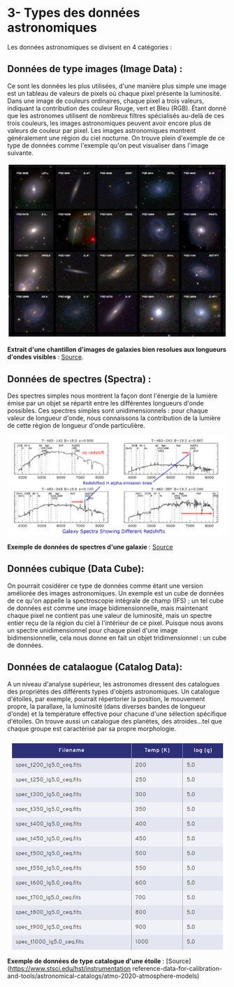 # 3- Types des données astronomiques 
Les données astronomiques se divisent en 4 catégories : 
## **Données de type images (Image Data)** : 
Ce sont les données les plus utilisées, d'une manière plus simple une image est un tableau de valeurs de pixels où chaque pixel présente la luminosité. 
Dans une image de couleurs ordinaires, chaque pixel a trois valeurs, indiquant la contribution des couleur Rouge, vert et Bleu (RGB).
Étant donné que les astronomes utilisent de nombreux filtres spécialisés au-delà de ces trois couleurs, les images astronomiques peuvent avoir encore plus de valeurs de 
couleur par pixel.
Les images astronomiques montrent généralement une région du ciel nocturne. On trouve plein d'exemple de ce type de données comme l'exemple qu'on peut visualiser dans l'image suivante.

![](img_astro.png)


**Extrait d'une chantillon d'images de galaxies bien resolues aux longueurs d'ondes visibles** : [Source](https://core.ac.uk/reader/15495260).

## **Données de spectres (Spectra)** :
Des spectres simples nous montrent la façon dont l'énergie de la lumière émise par un objet se répartit entre les différentes longueurs d'onde possibles. Ces spectres simples sont unidimensionnels : pour chaque valeur de longueur d'onde, nous connaissons la contribution de la lumière de cette région de longueur d'onde particulière.

![](galaxy_spectra.png)

**Exemple de données de spectres d'une galaxie** : [Source](https://www.atnf.csiro.au/outreach/education/senior/astrophysics/spectra_astro_types.html)

## **Données cubique (Data Cube)**:
On pourrait cosidérer ce type de données comme étant une version améliorée des images astronomiques. Un exemple est un cube de données de ce qu'on appelle la spectroscopie intégrale de champ (IFS) ; un tel cube de données est comme une image bidimensionnelle, mais maintenant chaque pixel ne contient pas une valeur de luminosité, mais un spectre entier reçu de la région du ciel à l'intérieur de ce pixel. Puisque nous avons un spectre unidimensionnel pour chaque pixel d'une image bidimensionnelle, cela nous donne en fait un objet tridimensionnel : un cube de données.

## **Données de catalaogue (Catalog Data)**:
A un niveau d'analyse supérieur, les astronomes dressent des catalogues des propriétés des différents types d'objets astronomiques. Un catalogue d'étoiles, par exemple, pourrait répertorier la position, le mouvement propre, la parallaxe, la luminosité (dans diverses bandes de longueur d'onde) et la température effective pour chacune d'une sélection spécifique d'étoiles. On trouve aussi un catalogue des planètes, des atroides...tel que chaque groupe est caractérisé par sa propre morphologie.

![](star_catalog.png)


**Exemple de données de type catalogue d'une étoile** : [Source](https://www.stsci.edu/hst/instrumentation reference-data-for-calibration-and-tools/astronomical-catalogs/atmo-2020-atmosphere-models)
